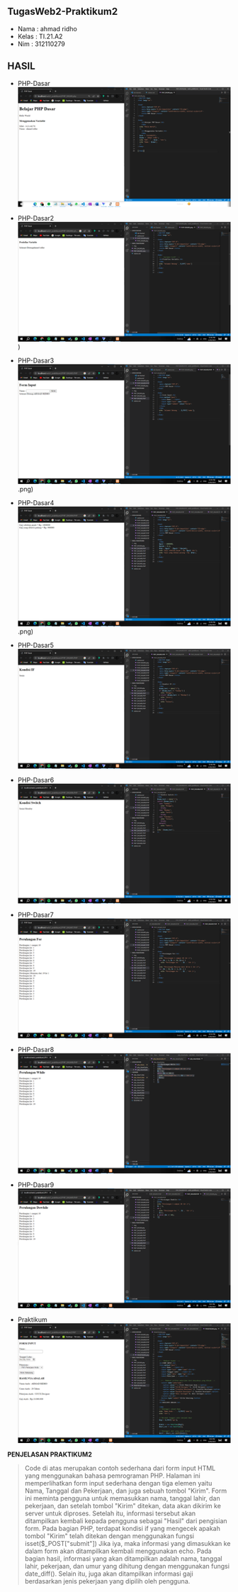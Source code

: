 ## TugasWeb2-Praktikum2

-   Nama : ahmad ridho
-   Kelas : TI.21.A2
-   Nim : 312110279

## HASIL

- PHP-Dasar
  ![PHP-Dasar](/img/phpdasar.png)

- PHP-Dasar2
  ![PHP-Dasar2](/img/phpdasar2.png))

- PHP-Dasar3
  ![PHP-Dasar3](/img/phpdasar3.png).png)

- PHP-Dasar4
  ![PHP-Dasar4](img/phpdasar4.png).png)

- PHP-Dasar5
  ![PHP-Dasar5](/img/phphdasar5.png)

- PHP-Dasar6
  ![PHP-Dasar6](/img/phpdasar6.png)

- PHP-Dasar7
  ![PHP-Dasar7](/img/phpdasar7.png)

- PHP-Dasar8
  ![PHP-Dasar8](/img/phpdasar8.png)

- PHP-Dasar9
  ![PHP-Dasar9](/img/phpdasar9.png)

- Praktikum
  ![Praktikum](/img/praktikum2.png)

**PENJELASAN PRAKTIKUM2**  

> Code di atas merupakan contoh sederhana dari form input HTML yang menggunakan bahasa pemrograman PHP. Halaman ini memperlihatkan form input sederhana dengan tiga elemen yaitu Nama, Tanggal dan Pekerjaan, dan juga sebuah tombol "Kirim". Form ini meminta pengguna untuk memasukkan nama, tanggal lahir, dan pekerjaan, dan setelah tombol "Kirim" ditekan, data akan dikirim ke server untuk diproses. Setelah itu, informasi tersebut akan ditampilkan kembali kepada pengguna sebagai "Hasil" dari pengisian form. Pada bagian PHP, terdapat kondisi if yang mengecek apakah tombol "Kirim" telah ditekan dengan menggunakan fungsi isset($\_POST["submit"]) Jika iya, maka informasi yang dimasukkan ke dalam form akan ditampilkan kembali menggunakan echo. Pada bagian hasil, informasi yang akan ditampilkan adalah nama, tanggal lahir, pekerjaan, dan umur yang dihitung dengan menggunakan fungsi date_diff(). Selain itu, juga akan ditampilkan informasi gaji berdasarkan jenis pekerjaan yang dipilih oleh pengguna.
